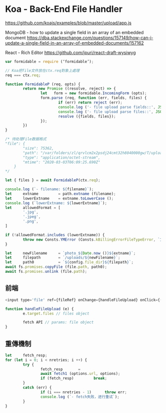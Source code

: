 # Koa - Back-End File Handler

<https://github.com/koajs/examples/blob/master/upload/app.js>

MongoDB - how to update a single field  in an array of an embedded document
<https://dba.stackexchange.com/questions/157149/how-can-i-update-a-single-field-in-an-array-of-embedded-documents/157162>

React - Rich Editor
<https://github.com/jpuri/react-draft-wysiwyg>

```js
var formidable = require (‘formidable’);

// Koa把file文件放在ctx.req對象上處理
req === ctx.req;

function FormidableP (req, opts) {
        return new Promise ((resolve, reject) => {
                let   form = new formidable.IncomingForm (opts);
                form.parse (req, function (err, fields, files) {
                        if (err) return reject (err);
                        console.log ('- file upload parse fields::', JSON.stringify (fields, null, 4));
                        console.log ('- file upload parse files::', JSON.stringify (files, null, 4));
                        resolve ({fields, files});
                });
        })
}

/* 待处理File数据格式
"file": {
        "size": 75362,
        "path": "/var/folders/zl/qrvlcm2x2psdj24cmt32h8040000gw/T/upload_6d5775ec5a0cfc1ae2a38112f1e2eba4",
        "type": "application/octet-stream",
        "mtime": "2020-03-03T06:09:25.690Z"
    }
*/

let { files } = await FormidableP(ctx.req);

console.log (`- filename: ${filename}`);
let     extname         = path.extname (filename);
let     lowerExtname    = extname.toLowerCase ();
console.log (`lowerExtname: ${lowerExtname}`);
let     allowedFormat = [
        '.jpg',
        '.jpeg',
        '.png',
]

if (!allowedFormat.includes (lowerExtname)) {
        throw new Consts.YMError (Consts.kBillingErrorFileTypeError, `文件类型错误，当前为: ${extname}`);
}

let     newFilename     = `photo_${Date.now ()}${extname}`;
let     filepath        = `/uploads/${newFilename}`;
let     path0           = `${config.file_dir}${filepath}`;
await fs.promises.copyFile (file.path, path0);
await fs.promises.unlink (file.path);
```

## 前端

```js
<input type='file' ref={fileRef} onChange={handleFileUpload} onClick={() => fileRef.current.focus()}/>

function handleFileUpload (e) {
        e.target.files // files object

        fetch API // params: file object
}
```

## 重傳機制

```js
let     fetch_resp;
for (let i = 0; i < nretries; i ++) {
        try {
                fetch_resp       =
                await fetch1 (options.url, options);
                if (fetch_resp)         break;
        }
        catch (err) {
                if (i === nretries - 1)      throw err;
                console.log (`- fetch失败，进行重试`);
        }
}
```
